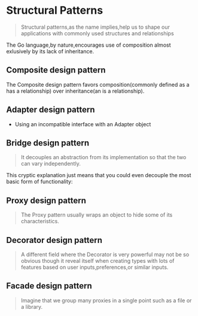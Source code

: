 # Structural Patterns

> Structural patterns,as the name implies,help us to shape our applications with commonly used structures and relationships

The Go language,by nature,encourages use of composition almost exlusively by its lack of inheritance.

## Composite design pattern

The Composite design pattern favors composition(commonly defined as a has a relationship) over inheritance(an is a relationship).

## Adapter design pattern

- Using an incompatible interface with an Adapter object

## Bridge design pattern

> It decouples an abstraction from its implementation so that the two can vary independently.

This cryptic explanation just means that you could even decouple the most basic form of functionality:

## Proxy design pattern

> The Proxy pattern usually wraps an object to hide some of its characteristics.

## Decorator design pattern

> A different field where the Decorator is very powerful may not be so obvious though it reveal itself
when creating types with lots of features based on user inputs,preferences,or similar inputs.

## Facade design pattern

> Imagine that we group many proxies in a single point such as a file or a library.
